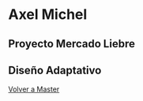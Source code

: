 <h1>Axel Michel</h1>
<h2>Proyecto Mercado Liebre</h2>
<h2><strong>Diseño Adaptativo</strong></h2>
<a href="https://github.com/axelmichel515/mercadoLiebre/tree/master">Volver a Master</a>

